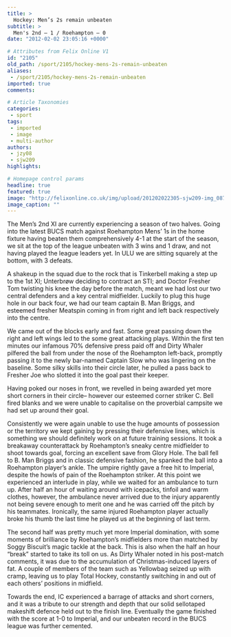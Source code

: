 ```yaml
---
title: >
  Hockey: Men’s 2s remain unbeaten
subtitle: >
  Men's 2nd – 1 / Roehampton – 0
date: "2012-02-02 23:05:16 +0000"

# Attributes from Felix Online V1
id: "2105"
old_path: /sport/2105/hockey-mens-2s-remain-unbeaten
aliases:
 - /sport/2105/hockey-mens-2s-remain-unbeaten
imported: true
comments:

# Article Taxonomies
categories:
 - sport
tags:
 - imported
 - image
 - multi-author
authors:
 - jzy08
 - sjw209
highlights:

# Homepage control params
headline: true
featured: true
image: "http://felixonline.co.uk/img/upload/201202022305-sjw209-img_0877.jpg"
image_caption: ""
---
```


The Men’s 2nd XI are currently experiencing a season of two halves. Going into the latest BUCS match against Roehampton Mens’ 1s in the home fixture having beaten them comprehensively 4-1 at the start of the season, we sit at the top of the league unbeaten with 3 wins and 1 draw, and not having played the league leaders yet. In ULU we are sitting squarely at the bottom, with 3 defeats.

A shakeup in the squad due to the rock that is Tinkerbell making a step up to the 1st XI; Unterbrøw deciding to contract an STI; and Doctor Fresher Tom twisting his knee the day before the match, meant we had lost our two central defenders and a key central midfielder. Luckily to plug this huge hole in our back four, we had our team captain B. Man Briggs, and esteemed fresher Meatspin coming in from right and left back respectively into the centre.

We came out of the blocks early and fast. Some great passing down the right and left wings led to the some great attacking plays. Within the first ten minutes our infamous 70% defensive press paid off and Dirty Whaler pilfered the ball from under the nose of the Roehampton left-back, promptly passing it to the newly bar-named Captain Slow who was lingering on the baseline. Some silky skills into their circle later, he pulled a pass back to Fresher Joe who slotted it into the goal past their keeper.

Having poked our noses in front, we revelled in being awarded yet more short corners in their circle– however our esteemed corner striker C. Bell fired blanks and we were unable to capitalise on the proverbial campsite we had set up around their goal.

Consistently we were again unable to use the huge amounts of possession or the territory we kept gaining by pressing their defensive lines, which is something we should definitely work on at future training sessions. It took a breakaway counterattack by Roehampton’s sneaky centre midfielder to shoot towards goal, forcing an excellent save from Glory Hole. The ball fell to B. Man Briggs and in classic defensive fashion, he spanked the ball into a Roehampton player’s ankle. The umpire rightly gave a free hit to Imperial, despite the howls of pain of the Roehampton striker. At this point we experienced an interlude in play, while we waited for an ambulance to turn up. After half an hour of waiting around with icepacks, tinfoil and warm clothes, however, the ambulance never arrived due to the injury apparently not being severe enough to merit one and he was carried off the pitch by his teammates. Ironically, the same injured Roehampton player actually broke his thumb the last time he played us at the beginning of last term.

The second half was pretty much yet more Imperial domination, with some moments of brilliance by Roehampton’s midfielders more than matched by Soggy Biscuit’s magic tackle at the back. This is also when the half an hour “break” started to take its toll on us. As Dirty Whaler noted in his post-match comments, it was due to the accumulation of Christmas-induced layers of fat. A couple of members of the team such as Yellowbag seized up with cramp, leaving us to play Total Hockey, constantly switching in and out of each others’ positions in midfield.

Towards the end, IC experienced a barrage of attacks and short corners, and it was a tribute to our strength and depth that our solid sellotaped makeshift defence held out to the finish line. Eventually the game finished with the score at 1-0 to Imperial, and our unbeaten record in the BUCS league was further cemented.
